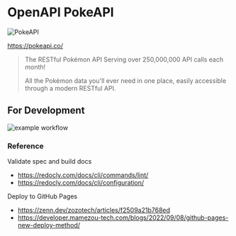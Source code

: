 # OpenAPI PokeAPI

![PokeAPI](https://pokeapi.co/static/pokeapi_256.3fa72200.png)

https://pokeapi.co/

> The RESTful Pokémon API
> Serving over 250,000,000 API calls each month!
>
> All the Pokémon data you'll ever need in one place,
> easily accessible through a modern RESTful API.

## For Development

![example workflow](https://github.com/sonohara/openapi-pokeapi/actions/workflows/main.yml/badge.svg)

### Reference

Validate spec and build docs
- https://redocly.com/docs/cli/commands/lint/
- https://redocly.com/docs/cli/configuration/

Deploy to GitHub Pages
- https://zenn.dev/zozotech/articles/f2509a21b768ed
- https://developer.mamezou-tech.com/blogs/2022/09/08/github-pages-new-deploy-method/
